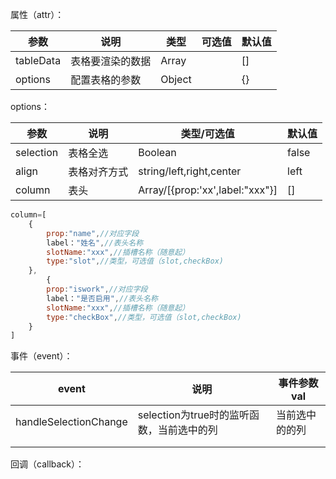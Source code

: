 属性（attr）：

| 参数      | 说明             | 类型   | 可选值 | 默认值 |
| --------- | ---------------- | ------ | ------ | ------ |
| tableData | 表格要渲染的数据 | Array  |        | []     |
| options   | 配置表格的参数   | Object |        | {}     |

options：

| 参数      | 说明         | 类型/可选值                     | 默认值 |
| --------- | ------------ | ------------------------------- | ------ |
| selection | 表格全选     | Boolean                         | false  |
| align     | 表格对齐方式 | string/left,right,center        | left   |
| column    | 表头         | Array/[{prop:'xx',label:"xxx"}] | []     |

```js
column=[
    {
        prop:"name",//对应字段
        label："姓名",//表头名称
        slotName:"xxx",//插槽名称（随意起）
        type:"slot",//类型，可选值（slot,checkBox)
    },
        {
        prop:"iswork",//对应字段
        label："是否启用",//表头名称
        slotName:"xxx",//插槽名称（随意起）
        type:"checkBox",//类型，可选值（slot,checkBox)
    }
]
```



事件（event）：

| event                 | 说明                                      | 事件参数val    |
| --------------------- | ----------------------------------------- | -------------- |
| handleSelectionChange | selection为true时的监听函数，当前选中的列 | 当前选中的的列 |
|                       |                                           |                |
|                       |                                           |                |

回调（callback）：